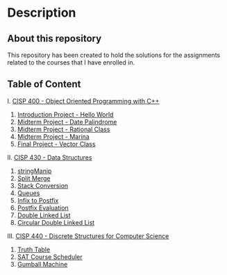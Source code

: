 # Description
## About this repository
This repository has been created to hold the solutions for the assignments related to the courses that I have enrolled in.

## Table of Content
I. [CISP 400 - Object Oriented Programming with C++](./CISP%20400%20-%20Object%20Oriented%20Programming%20with%20C%2B%2B/)
  1. [Introduction Project - Hello World](./CISP%20400%20-%20Object%20Oriented%20Programming%20with%20C%2B%2B/1.%20Intro/)
  2. [Midterm Project - Date Palindrome](./CISP%20400%20-%20Object%20Oriented%20Programming%20with%20C%2B%2B/2.%20Date%20Palindrome/)
  3. [Midterm Project - Rational Class](./CISP%20400%20-%20Object%20Oriented%20Programming%20with%20C%2B%2B/3.%20Rational/)
  4. [Midterm Project - Marina](./CISP%20400%20-%20Object%20Oriented%20Programming%20with%20C%2B%2B/4.%20Marina/)
  5. [Final Project - Vector Class](./CISP%20400%20-%20Object%20Oriented%20Programming%20with%20C%2B%2B/5.%20Vector/)

II. [CISP 430 - Data Structures](./CISP%20430%20-%20Data%20Structures/)
  1. [stringManip](./CISP%20430%20-%20Data%20Structures/1.%20stringManip/)
  2. [Split Merge](./CISP%20430%20-%20Data%20Structures/2.%20Split%20Merge/)
  3. [Stack Conversion](./CISP%20430%20-%20Data%20Structures/3.%20Stack%20Conversion/)
  4. [Queues](./CISP%20430%20-%20Data%20Structures/4.%20Queues/)
  5. [Infix to Postfix](./CISP%20430%20-%20Data%20Structures/5.%20Infix%20To%20Postfix/)
  6. [Postfix Evaluation](./CISP%20430%20-%20Data%20Structures/6.%20Postfix%20Evaluation/)
  7. [Double Linked List](./CISP%20430%20-%20Data%20Structures/7.%20Double%20Linked%20List/)
  8. [Circular Double Linked List](./CISP%20430%20-%20Data%20Structures/8.%20Circular%20Double%20Linked%20List/)


III. [CISP 440 - Discrete Structures for Computer Science](./CISP%20440%20-%20Discrete%20Structures%20for%20Computer%20Science/)
  1. [Truth Table](./CISP%20440%20-%20Discrete%20Structures%20for%20Computer%20Science/1.%20Truth%20Table/)
  2. [SAT Course Scheduler](./CISP%20440%20-%20Discrete%20Structures%20for%20Computer%20Science/2.%20Boolean%20SAT%20Course%20Scheduler/)
  3. [Gumball Machine](./CISP%20440%20-%20Discrete%20Structures%20for%20Computer%20Science/3.%20Gumball%20Machine/)